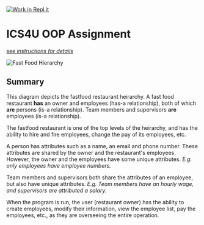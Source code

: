 [![Work in Repl.it](https://classroom.github.com/assets/work-in-replit-14baed9a392b3a25080506f3b7b6d57f295ec2978f6f33ec97e36a161684cbe9.svg)](https://classroom.github.com/online_ide?assignment_repo_id=4818956&assignment_repo_type=AssignmentRepo)
# ICS4U OOP Assignment

[*see instructions for details*](Instructions.md)

![Fast Food Hierarchy](https://user-images.githubusercontent.com/82913336/120874485-dd9f1280-c574-11eb-84b7-289b88e92f88.jpg)

## Summary
This diagram depicts the fastfood restaurant heirarchy. A fast food restaurant **has** an owner and employees (has-a relationship), both of which **are** persons (is-a relationship). Team members and supervisors **are** employees (is-a relationship).

The fastfood restaurant is one of the top levels of the  heirarchy, and has the ability to hire and fire employees, change the pay of its employees, etc. 

A person has attributes such as a name, an email and phone number. These attributes are shared by the owner and the restaurant's employees. However, the owner and the employees have some unique attributes. *E.g. only employees have employee numbers.* 

Team members and supervisors both share the attributes of an employee, but also have unique attributes. *E.g. Team members have an hourly wage, and supervisors are attributed a salary.*

When the program is run, the user (restaurant owner) has the ability to create employees, modify their information, view the employee list, pay the employees, etc., as they are overseeing the entire operation. 

